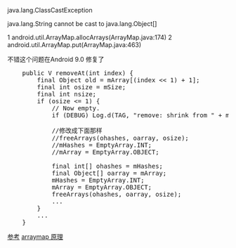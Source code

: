 
java.lang.ClassCastException

java.lang.String cannot be cast to java.lang.Object[]

1 android.util.ArrayMap.allocArrays(ArrayMap.java:174)
2 android.util.ArrayMap.put(ArrayMap.java:463)


不错这个问题在Android 9.0 修复了

<pre>
    public V removeAt(int index) {
        final Object old = mArray[(index << 1) + 1];
        final int osize = mSize;
        final int nsize;
        if (osize <= 1) {
            // Now empty.
            if (DEBUG) Log.d(TAG, "remove: shrink from " + mHashes.length + " to 0");
            
            //修改成下面那样
            //freeArrays(ohashes, oarray, osize);
            //mHashes = EmptyArray.INT;
            //mArray = EmptyArray.OBJECT;
            
            final int[] ohashes = mHashes;
            final Object[] oarray = mArray;
            mHashes = EmptyArray.INT;
            mArray = EmptyArray.OBJECT;
            freeArrays(ohashes, oarray, osize);
            ...
        }
        ...
    }       
</pre>

[参考](https://www.jianshu.com/p/02890898ee68)
[arraymap 原理](https://www.jianshu.com/p/1a14fc87b935)